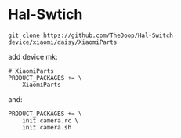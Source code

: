# Hal-Swtich
`git clone https://github.com/TheDoop/Hal-Switch device/xiaomi/daisy/XiaomiParts`

add device mk:
```
# XiaomiParts
PRODUCT_PACKAGES += \
    XiaomiParts
```
and:
```
PRODUCT_PACKAGES += \
    init.camera.rc \
    init.camera.sh
```
